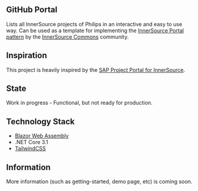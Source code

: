 ## GitHub Portal
Lists all InnerSource projects of Philips in an interactive and easy to use way. Can be used as a template for implementing the [InnerSource Portal pattern](https://patterns.innersourcecommons.org/p/innersource-portal) by the [InnerSource Commons](http://innersourcecommons.org/) community.

## Inspiration
This project is heavily inspired by the [SAP Project Portal for InnerSource](https://github.com/SAP/project-portal-for-innersource).

## State
Work in progress - Functional, but not ready for production.

## Technology Stack
* [Blazor Web Assembly](https://dotnet.microsoft.com/apps/aspnet/web-apps/blazor)  
* .NET Core 3.1
* [TailwindCSS](https://tailwindcss.com/)

## Information
More information (such as getting-started, demo page, etc) is coming soon.

